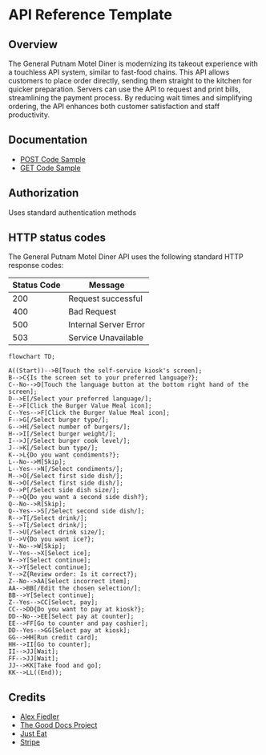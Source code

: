 # API Reference Template 

## Overview  

The General Putnam Motel Diner is modernizing its takeout experience with a touchless API system, similar to fast-food chains.  This API allows customers to place order directly, sending them straight to the kitchen for quicker preparation.  Servers can use the API to request and print bills, streamlining the payment process.  By reducing wait times and simplifying ordering, the API enhances both customer satisfaction and staff productivity.   

## Documentation  

* [POST Code Sample](POST_order.md)
* [GET Code Sample](GET_bill.md)

## Authorization  

Uses standard authentication methods   

## HTTP status codes  

The General Putnam Motel Diner API uses the following standard HTTP response codes:

Status Code | Message 
----------- | -------  
200 | Request successful
400 | Bad Request  
500 | Internal Server Error   
503 | Service Unavailable  

```mermaid
flowchart TD;

A((Start))-->B[Touch the self-service kiosk's screen];
B-->C{Is the screen set to your preferred language?};
C--No-->D[Touch the language button at the bottom right hand of the screen];
D-->E[/Select your preferred language/];
E-->F[Click the Burger Value Meal icon];
C--Yes-->F[Click the Burger Value Meal icon];
F-->G[/Select burger type/];
G-->H[/Select number of burgers/];
H-->I[/Select burger weight/];
I-->J[/Select burger cook level/];
J-->K[/Select bun type/];
K-->L{Do you want condiments?};
L--No-->M[Skip];
L--Yes-->N[/Select condiments/];
M-->O[/Select first side dish/];
N-->O[/Select first side dish/];
O-->P[/Select side dish size/];
P-->Q{Do you want a second side dish?};
Q--No-->R[Skip];
Q--Yes-->S[/Select second side dish/];
R-->T[/Select drink/];
S-->T[/Select drink/];
T-->U[/Select drink size/];
U-->V{Do you want ice?};
V--No-->W[Skip];
V--Yes-->X[Select ice];
W-->Y[Select continue];
X-->Y[Select continue];
Y-->Z{Review order: Is it correct?};
Z--No-->AA[Select incorrect item];
AA-->BB[/Edit the chosen selection/];
BB-->Y[Select continue];
Z--Yes-->CC[Select, pay];
CC-->DD{Do you want to pay at kiosk?};
DD--No-->EE[Select pay at counter];
EE-->FF[Go to counter and pay cashier];
DD--Yes-->GG[Select pay at kiosk];
GG-->HH[Run credit card];
HH-->II[Go to counter];
II-->JJ[Wait];
FF-->JJ[Wait];
JJ-->KK[Take food and go];
KK-->LL((End));

```

## Credits 
* [Alex Fiedler](https://docs.google.com/document/d/11uNd8m5EorsLjGV84CjiJehiM8PxT2pdNbDFOnP3cDI/edit#)
* [The Good Docs Project](https://gitlab.com/tgdp/templates/-/blob/main/api-reference/template-api-reference.md)
* [Just Eat](https://uk.api.just-eat.io/docs)
* [Stripe](https://stripe.com/docs/api)

